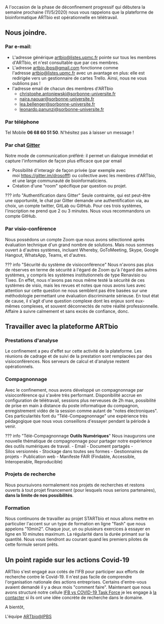 A l'occasion de la phase de déconfinement progressif qui débutera la semaine prochaine (11/5/2020)
nous vous rappelons que la plateforme de bioinformatique ARTbio est opérationnelle en télétravail.

## Nous joindre.

### Par e-mail:
- L'adresse générique artbio@listes.upmc.fr pointe sur tous les membres d'ARTbio, et n'est consultable que par ces membres.
- L'adresse artbio.ibps@gmail.com fonctionne comme l'adresse artbio@listes.upmc.fr avec un avantage en plus: elle est redirigée
  vers un gestionnaire de cartes Trello. Ainsi, nous ne vous oublions pas !
- l'adresse email de chacun des membres d'ARTbio
  - christophe.antoniewski@sorbonne-universite.fr
  - naira.naouar@sorbonne-universite.fr
  - lea.bellenger@sorbonne-universite.fr
  - leonardo.panunzi@sorbonne-universite.fr
### Par téléphone
Tel Mobile **06 68 60 51 50**. N'hésitez pas à laisser un message !

### Par chat [Gitter](https://gitter.im/ARTbio/Hotline)
Notre mode de communication préféré: il permet un dialogue immédiat et capture l'information de façon plus efficace que par email
- Possibilité d'interagir de façon privée (par exemple avec moi https://gitter.im/drosofff) ou collective avec les membres d'ARTbio,
et une large communauté de bioinformaticiens.
- Création d'une "room" spécifique par question ou projet.

??? info "Authentification dans Gitter"
    Seule contrainte, qui est peut-être une opportunité, le chat par Gitter demande une authentification via, au choix,
    un compte twitter, GitLab ou GitHub. Pour ces trois systèmes, l'inscription ne prend que 2 ou 3 minutes. Nous vous recommandons
    un compte GitHub.
    
### Par visio-conférence
Nous possédons un compte Zoom que nous avons sélectionné après évaluation technique d'un grand nombre de solutions.
Mais nous sommes ouvert à d'autres systèmes, incluant Whereby, GoToMeeting, Skype, Google Hangout, WhatsApp, Teams, et d'autres.

??? info "Sécurité du système de visioconférence"
    Nous n'avons pas plus de réserves en terme de sécurité à l'égard de Zoom qu'à l'égard des autres systèmes,
    y compris les systèmes institutionnels de type Renavisio ou Tixeo. En effet, nous n'avons pas nous même testé
    la sécurité de ces systèmes de visio, mais les revues et notes que nous avons lues avec attention sur cette
    question ne nous semblent pas être basées sur une méthodologie permettant une évaluation discriminante sérieuse.
    En tout état de cause, il s'agit d'une question complexe dont les enjeux sont eux-mêmes complexes, et souvent
    déconnectés de notre réalité professionnelle. Affaire à suivre calmement et sans excès de confiance, donc.

## Travailler avec la plateforme ARTbio

### Prestations d'analyse
Le confinement a peu d'effet sur cette activité de la plateforme. Les réunions de cadrage et de suivi de la prestation sont
remplacées par des visioconférences. Nos serveurs de calcul et d'analyse restent opérationnels.

### Compagnonnage
Avec le confinement, nous avons développé un compagnonnage par visioconférence qui s'avère très performant.
Disponibilité accrue en configuration de télétravail, sessions plus nerveuses de 2h max, possibilité de prise
en main à distance du poste informatique du compagnon, enregistrement vidéo de la session comme autant de "notes électroniques".
Ces particularités font du "Télé-Compagnonnage" une expérience très pédagogique que nous vous conseillons d'essayer
pendant la période à venir.

??? info "Télé-Compagnonnage **Outils Numériques**"
    Nous inaugurons une nouvelle thématique de compagnonnage pour partager notre expérience des outils numériques de travail.
    - Email
    - Document partagés
    - Silos versionnés
    - Stockage dans toutes ses formes
    - Gestionnaires de projets
    - Publication web
    - Manifeste FAIR (Findable, Accessible, Interoperable, Reproducible)

### Projets de recherche
Nous poursuivons normalement nos projets de recherches et restons ouverts à tout projet financement (pour lesquels nous serions partenaires), **dans la limite de nos possibilités**.

### Formation
Nous continuons de travailler au projet STARTbio et nous allons mettre en particulier l'accent sur un type
de formation en ligne "flash" que nous appelons "10min2". Chaque jour, un ou plusieurs exercices à essayer en ligne
en 10 minutes maximum. La régularité dans la durée primant sur la quantité.
Nous vous tiendront au courant quand les premiers pilotes de cette formule seront prêts.

## Un point rapide sur les actions Covid-19
ARTbio s'est engagé aux cotés de l'IFB pour participer aux efforts de recherche contre le Covid-19.
Il n'est pas facile de comprendre l'organisation nationale des actions entreprises.
Certains d'entre-vous avaient demandé il y a deux mois "comment faire". Maintenant que nous avons
structuré notre cellule [IFB vs COVID-19 Task Force](https://www.france-bioinformatique.fr/fr/action-covid-19)
je les engage à [la contacter](mailto:contact@groupes.france-bioinformatique.fr)
si ils ont une idée concrète de recherche dans le domaine.

A bientôt,


L'équipe [ARTbio@IPBS](http://artbio.fr)
